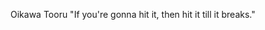<script>
  document.write('<a href="' + document.referrer + '">Go Back To Homepage</a>');
</script>


Oikawa Tooru
"If you're gonna hit it, then hit it till it breaks."
